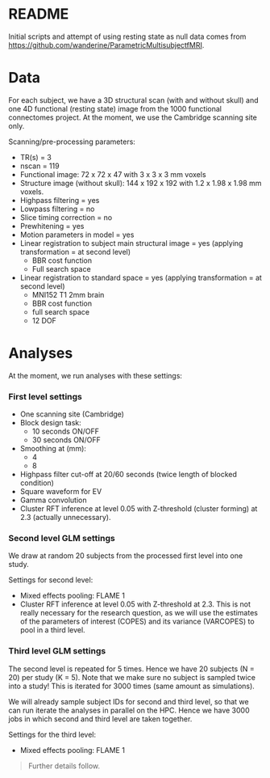 # README

Initial scripts and attempt of using resting state as null data comes from https://github.com/wanderine/ParametricMultisubjectfMRI.

# Data
For each subject, we have a 3D structural scan (with and without skull) and one 4D functional (resting state) image from the 1000 functional connectomes project. At the moment, we use the Cambridge scanning site only.

Scanning/pre-processing parameters:
* TR(s) = 3
* nscan = 119
* Functional image: 72 x 72 x 47 with 3 x 3 x 3 mm voxels
* Structure image (without skull): 144 x 192 x 192 with 1.2 x 1.98 x 1.98 mm voxels.
* Highpass filtering = yes
* Lowpass filtering = no
* Slice timing correction = no
* Prewhitening = yes
* Motion parameters in model = yes
* Linear registration to subject main structural image = yes (applying transformation = at second level)
  * BBR cost function
  * Full search space
* Linear registration to standard space = yes (applying transformation = at second level)
  * MNI152 T1 2mm brain
  * BBR cost function
  * full search space
  * 12 DOF


# Analyses
At the moment, we run analyses with these settings:

### First level settings
* One scanning site (Cambridge)
* Block design task:
  * 10 seconds ON/OFF
  * 30 seconds ON/OFF
* Smoothing at (mm):
  * 4
  * 8
* Highpass filter cut-off at 20/60 seconds (twice length of blocked condition)
* Square waveform for EV
* Gamma convolution
* Cluster RFT inference at level 0.05 with Z-threshold (cluster forming) at 2.3 (actually unnecessary).

### Second level GLM settings
We draw at random 20 subjects from the processed first level into one study.

Settings for second level:
* Mixed effects pooling: FLAME 1
* Cluster RFT inference at level 0.05 with Z-threshold at 2.3. This is not really necessary for the research question, as we will use the estimates of the parameters of interest (COPES) and its variance (VARCOPES) to pool in a third level.

### Third level GLM settings
The second level is repeated for 5 times.
Hence we have 20 subjects (N = 20) per study (K = 5). Note that we make sure no subject is sampled twice into a study! This is iterated for 3000 times (same amount as simulations).

We will already sample subject IDs for second and third level, so that we can run iterate the analyses in parallel on the HPC.
Hence we have 3000 jobs in which second and third level are taken together.

Settings for the third level:
* Mixed effects pooling: FLAME 1

> Further details follow.













